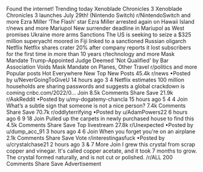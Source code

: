 Found the internet!
Trending today
Xenoblade Chronicles 3
Xenoblade Chronicles 3 launches July 29th! (Nintendo Switch)
r/NintendoSwitch and more
Ezra Miller
‘The Flash’ star Ezra Miller arrested again on Hawaii Island
r/news and more
Mariupol
New surrender deadline in Mariupol as West promises Ukraine more arms
Sanctions
The US is seeking to seize a $325 million superyacht moored in Fiji linked to a sanctioned Russian oligarch
Netflix
Netflix shares crater 20% after company reports it lost subscribers for the first time in more than 10 years
r/technology and more
Mask Mandate
Trump-Appointed Judge Deemed 'Not Qualified' by Bar Association Voids Mask Mandate on Planes, Other Travel
r/politics and more
Popular posts
Hot
Everywhere
New
Top
New Posts
45.4k
r/news
•Posted by
u/NeverGoingToGiveU
14 hours ago
3
4
Netflix estimates 100 million households are sharing passwords and suggests a global crackdown is coming
cnbc.com/2022/0...
Join
8.5k Comments
Share
Save
21.9k
r/AskReddit
•Posted by
u/my-dogatemy-chancla
15 hours ago
5
4
4
Join
What’s a subtle sign that someone is not a nice person?
7.4k Comments
Share
Save
70.7k
r/oddlyterrifying
•Posted by
u/AdamPowers22
6 hours ago
6
9
18
Join
Pulled up the carpets in newly purchased house to find this
4.5k Comments
Share
Save
Top livestream
27.8k
r/Unexpected
•Posted by
u/dump_acc_91
3 hours ago
4
6
Join
When you forget you're on an airplane
2.1k Comments
Share
Save
Vote
r/interestingasfuck
•Posted by
u/crystalchase21
2 hours ago
3
& 7 More
Join
I grew this crystal from scrap copper and vinegar. It's called copper acetate, and it took 7 months to grow. The crystal formed naturally, and is not cut or polished.
/r/ALL
200 Comments
Share
Save
Advertisement